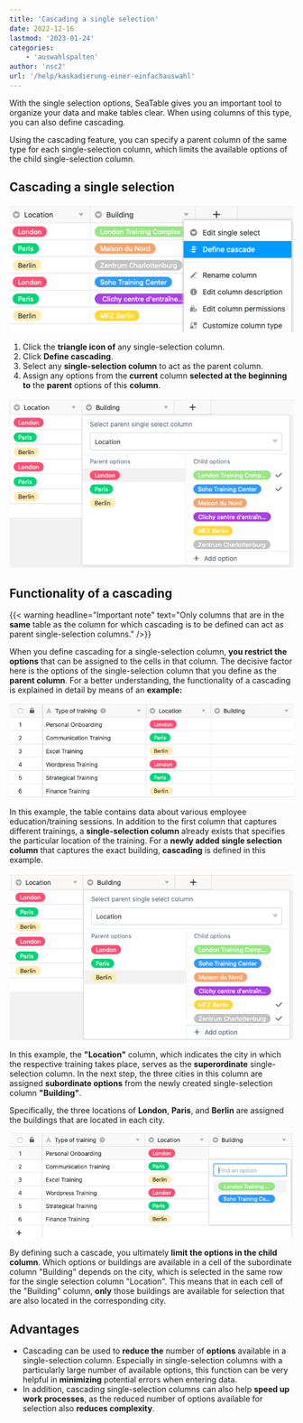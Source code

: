 ```yaml
---
title: 'Cascading a single selection'
date: 2022-12-16
lastmod: '2023-01-24'
categories:
    - 'auswahlspalten'
author: 'nsc2'
url: '/help/kaskadierung-einer-einfachauswahl'
---
```


With the single selection options, SeaTable gives you an important tool to organize your data and make tables clear. When using columns of this type, you can also define cascading.

Using the cascading feature, you can specify a parent column of the same type for each single-selection column, which limits the available options of the child single-selection column.

## Cascading a single selection

![Defining a cascading](images/Definierung-einer-Kaskadierung-1.png)

1. Click the **triangle icon of** any single-selection column.
2. Click **Define cascading**.
3. Select any **single-selection column** to act as the parent column.
4. Assign any options from the **current** column **selected at the beginning to** the **parent** options of this **column**.

![Assignment of the options of the parent single selection column.](images/Zuweisung-der-Optionen-bei-einer-Kaskadierung-1.png)

## Functionality of a cascading

{{< warning  headline="Important note"  text="Only columns that are in the **same** table as the column for which cascading is to be defined can act as parent single-selection columns." />}}

When you define cascading for a single-selection column, **you restrict the options** that can be assigned to the cells in that column. The decisive factor here is the options of the single-selection column that you define as the **parent column**. For a better understanding, the functionality of a cascading is explained in detail by means of an **example:**

![Definition of cascading by means of an example.](images/Beispiel-fuer-eine-Kaskadierung-Bild-1.png)

In this example, the table contains data about various employee education/training sessions. In addition to the first column that captures different trainings, a **single-selection column** already exists that specifies the particular location of the training. For a **newly added single selection column** that captures the exact building, **cascading** is defined in this example.

![Assignment of options of the selected column to the options of the parent single-selection column.](images/Beispiel-fuer-eine-Kaskadierung-Bild-2.png)

In this example, the **"Location"** column, which indicates the city in which the respective training takes place, serves as the **superordinate** single-selection column. In the next step, the three cities in this column are assigned **subordinate options** from the newly created single-selection column **"Building"**.

Specifically, the three locations of **London**, **Paris**, and **Berlin** are assigned the buildings that are located in each city.

![Options available in the single selection column, after defining a cascade.](images/Beispiel-fuer-eine-Kaskadierung-Bild-3.png)

By defining such a cascade, you ultimately **limit** **the options in the child column**. Which options or buildings are available in a cell of the subordinate column "Building" depends on the city, which is selected in the same row for the single selection column "Location". This means that in each cell of the "Building" column, **only** those buildings are available for selection that are also located in the corresponding city.

## Advantages

- Cascading can be used to **reduce the** number of **options** available in a single-selection column. Especially in single-selection columns with a particularly large number of available options, this function can be very helpful in **minimizing** potential errors when entering data.
- In addition, cascading single-selection columns can also help **speed up work processes**, as the reduced number of options available for selection also **reduces complexity**.
